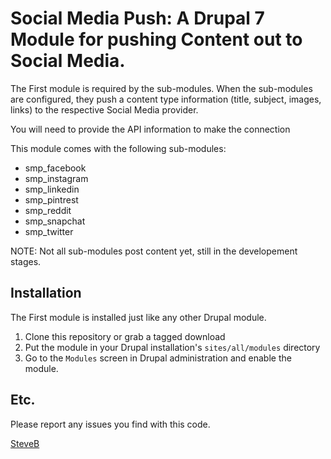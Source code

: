 # Social Media Push: A Drupal 7 Module for pushing Content out to Social Media.

The First module is required by the sub-modules. When the sub-modules are
configured, they push a content type information (title, subject, images, links)
to the respective Social Media provider.

You will need to provide the API information to make the connection

This module comes with the following sub-modules:

  * smp_facebook
  * smp_instagram
  * smp_linkedin
  * smp_pintrest
  * smp_reddit
  * smp_snapchat
  * smp_twitter

NOTE: Not all sub-modules post content yet, still in the developement stages.

## Installation

The First module is installed just like any other Drupal module.

  1. Clone this repository or grab a tagged download
  2. Put the module in your Drupal installation's `sites/all/modules` directory
  3. Go to the `Modules` screen in Drupal administration and enable the module.

## Etc.

Please report any issues you find with this code.

[SteveB](http://www.qinfotek.com)